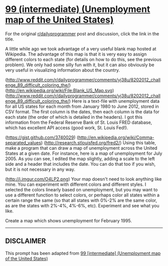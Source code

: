# [99 (intermediate) (Unemployment map of the United States)](https://www.reddit.com/r/dailyprogrammer/comments/101mi5/9172012_challenge_99_intermediate_unemployment/)

For the original [r/dailyprogrammer](https://www.reddit.com/r/dailyprogrammer/) post and discussion, click the link in the title.

A little while ago we took advantage of a very useful blank map hosted at Wikipedia. The advantage of this map is that it is very easy to assign different colors to each state (for details on how to do this, see the previous problem). We only had some silly fun with it, but it can also obviously be very useful in visualizing information about the country. 

(http://www.reddit.com/r/dailyprogrammer/comments/yj38u/8202012_challenge_89_difficult_coloring_the/)
(http://en.wikipedia.org/wiki/File:Blank_US_Map.svg)
(http://www.reddit.com/r/dailyprogrammer/comments/yj38u/8202012_challenge_89_difficult_coloring_the/)
Here is a text-file with unemployment data for all US states for each month from January 1980 to June 2012, stored in CSV format. The first column is the dates, then each column is the data for each state (the order of which is detailed in the headers). I got this information from the Federal Reserve Bank of St. Louis FRED database, which has excellent API access (good work, St. Louis Fed!). 

(https://gist.github.com/3740029)
(http://en.wikipedia.org/wiki/Comma-separated_values)
(http://research.stlouisfed.org/fred2/)
Using this table, make a program that can draw a map of unemployment across the United States at a given date. For instance, here is a map of unemployment for July 2005. As you can see, I edited the map slightly, adding a scale to the left side and a header that includes the date. You can do that too if you wish, but it is not necessary in any way. 

(http://i.imgur.com/O4LP2.png)
Your map doesn't need to look anything like mine. You can experiment with different colors and different styles. I selected the colors linearly based on unemployment, but you may want to use a different function to select colors, or perhaps color all states within a certain range the same (so that all states with 0%-2% are the same color, as are the states with 2%-4%, 4%-6%, etc). Experiment and see what you like. 

Create a map which shows unemployment for February 1995.


----
## **DISCLAIMER**
This prompt has been adapted from [99 [intermediate] (Unemployment map of the United States)](https://www.reddit.com/r/dailyprogrammer/comments/101mi5/9172012_challenge_99_intermediate_unemployment/
)
